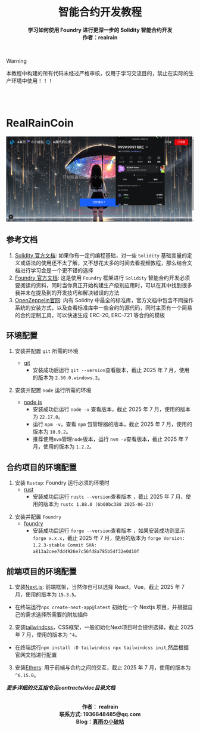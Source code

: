 <!--
 * @Description: md
 * @Author: 真雨☔ 1936648485@qq.com
 * @Date: 2025-07-11 22:46:08
 * @LastEditors: 真雨☔ 1936648485@qq.com
 * @LastEditTime: 2025-07-12 15:46:18
 * @FilePath: \foundry_project\README.md
 * @X/Facebook: 1936648485@qq.com ~~~~~~~~~~~~~~~~~~~~~~~ Blog：reallyrain.com
 * Copyright (c) 2025 by real-rain, All Rights Reserved. 
-->
<h1 align="center"> 智能合约开发教程 <br></h1>
<p align="center"><strong>学习如何使用 Foundry 进行更深一步的 Solidity 智能合约开发 <br>作者：realrain</br></strong>
</p>

<br>

> [!WARNING]
> 本教程中构建的所有代码未经过严格审核，仅用于学习交流目的，禁止在实际的生产环境中使用！！！
<br>
<br>

# RealRainCoin

![alt text](image.png)

## 参考文档
1. [Solidity 官方文档](https://docs.soliditylang.org/): 如果你有一定的编程基础，对一些 `Solidity` 基础变量的定义或语法的使用还不太了解，又不想花太多的时间去看视频教程，那么结合文档进行学习会是一个更不错的选择
2. [Foundry 官方文档](https://book.getfoundry.sh/): 这是使用 `Foundry` 框架进行 `Solidity` 智能合约开发必须要阅读的资料，同时当你真正开始构建生产级别应用时，可以在其中找到很多我并未在提及到的开发技巧和解决错误的方法
3. [OpenZeppelin官网](https://www.openzeppelin.com/): 内有 Solidity 中最全的标准库，官方文档中包含不同操作系统的安装方式，以及查看标准库中一些合约的源代码，同时主页有一个简易的合约定制工具，可以快速生成 ERC-20, ERC-721 等合约的模板

## 环境配置
1. 安装并配置 `git` 所需的环境
    - [git](https://git-scm.com/book/en/v2/Getting-Started-Installing-Git)
        - 安装成功后运行 `git --version`查看版本，截止 2025 年 7 月，使用的版本为 `2.50.0.windows.2`。

2. 安装并配置 `node` 运行所需的环境
    - [node.js](https://nodejs.org/zh-cn)
        - 安装成功后运行 `node -v` 查看版本，截止 2025 年 7 月，使用的版本为 `22.17.0`。
        - 运行 `npm -v`，查看 `npm` 包管理器的版本，截止 2025 年 7 月，使用的版本为 `10.9.2`。
        - 推荐使用`nvm`管理`node`版本，运行 `nvm -v`查看版本，截止 2025 年 7 月，使用的版本为 `1.2.2`。

## 合约项目的环境配置
1. 安装 `Rustup`: Foundry 运行必须的环境时
   - [rust](https://www.rust-lang.org/tools/install)
        - 安装成功后运行 `rustc --version`查看版本 ，截止 2025 年 7 月，使用的版本为 `rustc 1.88.0 (6b00bc388 2025-06-23)`

<!-- 2. 安装 `HomeBrew`, 很好用的包管理工具
   - [homebrew](https://brew.sh/)
        - 安装成功后可以运行 `brew --version` ，如果安装成功则显示 `Homebrew x.x.x`，截止 2025 年 7 月，使用的版本为 `Homebrew 4.4.14` -->

2. 安装并配置 `Foundry`
    - [foundry](https://getfoundry.sh/)
        - 安装成功后运行 `forge --version`查看版本 ，如果安装成功则显示 `forge x.x.x`，截止 2025 年 7 月，使用的版本为 `forge Version: 1.2.3-stable Commit SHA: a813a2cee7dd4926e7c56fd8a785b54f32e0d10f`

## 前端项目的环境配置
1. 安装[Next.js](https://nextjs.org/): 前端框架，当然你也可以选择 React，Vue，截止 2025 年 7 月，使用的版本为 `15.3.5`。
  - 在终端运行`npx create-next-app@latest` 初始化一个 Nextjs 项目，并根据自己的需求选择所需要的附加插件
  
2. 安装[tailwindcss](https://tailwindcss.com/docs/installation)，CSS框架，一般初始化Next项目时会提供选择，截止 2025 年 7 月，使用的版本为 `^4`。
  - 在终端运行`npm install -D tailwindcss npx tailwindcss init`,然后根据官网文档进行配置

3. 安装[Ethers](https://docs.ethers.org/v6/): 用于前端与合约之间的交互，截止 2025 年 7 月，使用的版本为 `^6.15.0`。

***更多详细的交互指令见contracts/doc目录文档***
<br><br>
<p align="center">
<strong>
作者： realrain<br>
联系方式: 1936648485@qq.com<br>
Blog：<a href="https://reallyrain.com">真雨の小破站<a/><br>
</strong>
</p>
